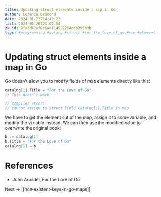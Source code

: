 ```yaml
---
title: Updating struct elements inside a map in Go
author: Lorenzo Drumond
date: 2024-01-22T14:42:22
last: 2024-01-26T21:02:54
zk_id: 9fa3d42ef0e6aaf14592284cdb395b3b
tags: #programming #golang #struct #for_the_love_of_go #map #element
---
```



# Updating struct elements inside a map in Go
Go doesn't allow you to modify fields of map elements directly like this:
```go
catalog[1].Title = "For the Love of Go"
// This doesn't work

// compiler error:
// cannot assign to struct field catalog[1].Title in map
```

We have to get the element out of the map, assign it to some variable, and modify the variable instead. We can then use the modified value to overwrite the original book:
```go
b := catalog[1]
b.Title = "For the Love of Go"
catalog[1] = b
```

# References
- John Arundel, For the Love of Go

Next -> [[non-existent-keys-in-go-maps]]
